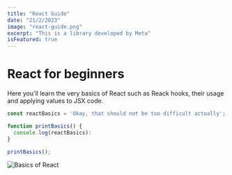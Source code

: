 ```yaml
---
title: "React Guide"
date: "21/2/2023"
image: "react-guide.png"
excerpt: "This is a library developed by Meta"
isFeatured: true
---
```


# React for beginners

Here you'll learn the very basics of React such as Reack hooks, their usage and applying values to JSX code.

```js
const reactBasics = 'Okay, that should not be too difficult actually';

function printBasics() {
  console.log(reactBasics):
}

printBasics();
```

![Basics of React](/images/posts/react-for-beginners.jpg)